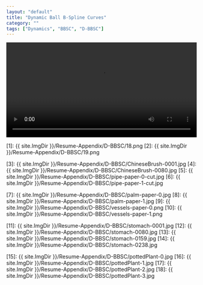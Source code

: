 ```yaml
---
layout: "default"
title: "Dynamic Ball B-Spline Curves"
category: ""
tags: ["Dynamics", "BBSC", "D-BBSC"]
---
```


<!-- ![surface][1]{:width="50%" align="left"}![sectional view][2]{:width="50%" align="left"}

![initial state][3]{:width="25%" align="left"}![deformation][4]{:width="25%" align="left"}![initial state][5]{:width="25%" align="left"}![deformation][6]{:width="25%" align="left"}

![initial state][7]{:width="25%" align="left"}![deformation][8]{:width="25%" align="left"}![initial state][9]{:width="25%" align="left"}![deformation][10]{:width="25%" align="left"}

![initial state][11]{:width="25%" align="left"}![deformation][12]{:width="25%" align="left"}![deformation][13]{:width="25%" align="left"}![deformation][14]{:width="25%" align="left"}

![initial state][15]{:width="25%" align="left"}![deformation][16]{:width="25%" align="left"}![deformation][17]{:width="25%" align="left"}![deformation][18]{:width="25%" align="left"} -->

<!-- <video src="{{ site.ImgDir }}/Resume-Appendix/D-BBSC/D-BBSC-final.avi" width="320" height="200" controls preload></video> -->

<!-- <iframe width="100%" src="{{ site.ImgDir }}/Resume-Appendix/D-BBSC/D-BBSC-final.avi" frameborder="0" allowfullscreen></iframe> -->

<video width="100%" controls preload>
    <source src="{{ site.ImgDir }}/Resume-Appendix/D-BBSC/D-BBSC-web.mp4" type="video/mp4">
</video>


[1]: {{ site.ImgDir }}/Resume-Appendix/D-BBSC/18.png
[2]: {{ site.ImgDir }}/Resume-Appendix/D-BBSC/19.png

[3]: {{ site.ImgDir }}/Resume-Appendix/D-BBSC/ChineseBrush-0001.jpg
[4]: {{ site.ImgDir }}/Resume-Appendix/D-BBSC/ChineseBrush-0080.jpg
[5]: {{ site.ImgDir }}/Resume-Appendix/D-BBSC/pipe-paper-0-cut.jpg
[6]: {{ site.ImgDir }}/Resume-Appendix/D-BBSC/pipe-paper-1-cut.jpg

[7]: {{ site.ImgDir }}/Resume-Appendix/D-BBSC/palm-paper-0.jpg
[8]: {{ site.ImgDir }}/Resume-Appendix/D-BBSC/palm-paper-1.jpg
[9]: {{ site.ImgDir }}/Resume-Appendix/D-BBSC/vessels-paper-0.png
[10]: {{ site.ImgDir }}/Resume-Appendix/D-BBSC/vessels-paper-1.png

[11]: {{ site.ImgDir }}/Resume-Appendix/D-BBSC/stomach-0001.jpg
[12]: {{ site.ImgDir }}/Resume-Appendix/D-BBSC/stomach-0080.jpg
[13]: {{ site.ImgDir }}/Resume-Appendix/D-BBSC/stomach-0159.jpg
[14]: {{ site.ImgDir }}/Resume-Appendix/D-BBSC/stomach-0238.jpg

[15]: {{ site.ImgDir }}/Resume-Appendix/D-BBSC/pottedPlant-0.jpg
[16]: {{ site.ImgDir }}/Resume-Appendix/D-BBSC/pottedPlant-1.jpg
[17]: {{ site.ImgDir }}/Resume-Appendix/D-BBSC/pottedPlant-2.jpg
[18]: {{ site.ImgDir }}/Resume-Appendix/D-BBSC/pottedPlant-3.jpg